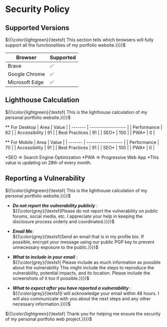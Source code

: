 # Security Policy

## Supported Versions

${{\color{lightgreen}{\textsf{  This section tells which browsers will fully support all the functionalities of my portfolio website.}}}}\$

| Browser | Supported          |
| ------- | ------------------ |
| Brave   | :white_check_mark: |
| Google Chrome   | :white_check_mark: |
| Microsoft Edge   | :white_check_mark: |

## Lighthouse Calculation
${{\color{lightgreen}{\textsf{  This is the lighthouse calculation of my personal portfolio website.}}}}\$

** For Desktop
| Area | Value          |
| ------- | ------------------ |
| Performance   | 62 |
| Accessibility   | 91 |
| Best Practices   | 91 |
| SEO*   | 100 |
| PWA*   | 0 |

** For Mobile
| Area | Value          |
| ------- | ------------------ |
| Performance   | 70 |
| Accessibility   | 91 |
| Best Practices   | 91 |
| SEO*   | 100 |
| PWA*   | 0 |

*SEO => Search Engine Optimization
*PWA => Progressive Web App
*This value is updating on 28th of every month.

## Reporting a Vulnerability

${{\color{lightgreen}{\textsf{  This is the lighthouse calculation of my personal portfolio website.}}}}\$


+ <em>**Do not report the vulnerability publicly** :</em><br>
        ${{\color{grey}{\textsf{Please do not report the vulnerability on public forums, social media, etc. I appreciate your help in keeping the disclosure process orderly and coordinated.}}}}\$
    
+ <em>**Email Me**:</em><br>
        ${{\color{grey}{\textsf{Send an email that is in my profile bio. If possible, encrypt your message using our public PGP key to prevent unnecessary exposure to the public.}}}}\$
    
+ <em>**What to include in your email** :</em><br>
        ${{\color{grey}{\textsf{ Please include as much information as possible about the vulnerability This might include the steps to reproduce the vulnerability, potential impacts, and its location. Please include the screenshots of it too if possible.}}}}\$
   

+ <em>**What to expect after you have reported a vulnerability** :</em><br>
        ${{\color{grey}{\textsf{I will acknowledge your email within 48 hours. I will also communicate with you about the next steps and any other necessary information.}}}}\$
    

${{\color{lightgreen}{\textsf{  Thank you for helping me ensure the security of my personal portfolio web project.}}}}\$

